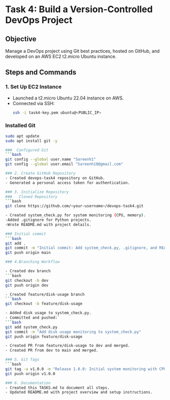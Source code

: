 # Task 4: Build a Version-Controlled DevOps Project

## Objective
Manage a DevOps project using Git best practices, hosted on GitHub, and developed on an AWS EC2 t2.micro Ubuntu instance.

## Steps and Commands

### 1. Set Up EC2 Instance
- Launched a t2.micro Ubuntu 22.04 instance on AWS.
- Connected via SSH:
  ```bash
  ssh -i task4-key.pem ubuntu@<PUBLIC_IP>

###  Installed Git
  ```bash
  sudo apt update
  sudo apt install git -y

###  Configured Git
  ```bash
  git config --global user.name "Sareenh1"
  git config --global user.email "Sareenh10@gmail.com"

### 2. Create GitHub Repository
  - Created devops-task4 repository on GitHub.
  - Generated a personal access token for authentication.

### 3. Initialize Repository
###   Cloned Repository
  ```bash
  git clone https://github.com/<your-username>/devops-task4.git

- Created system_check.py for system monitoring (CPU, memory).
-Added .gitignore for Python projects.
-Wrote README.md with project details.

### Initial commit
  ```bash
  git add .
  git commit -m "Initial commit: Add system_check.py, .gitignore, and README.md"
  git push origin main

### 4.Branching Workflow

- Created dev branch
  ```bash
  git checkout -b dev
  git push origin dev

- Created feature/disk-usage branch
  ```bash
  git checkout -b feature/disk-usage

- Added disk usage to system_check.py.
- Committed and pushed:`
  ```bash
  git add system_check.py
  git commit -m "Add disk usage monitoring to system_check.py"
  git push origin feature/disk-usage

- Created PR from feature/disk-usage to dev and merged.
- Created PR from dev to main and merged.

### 5. Git Tags
  ```bash
  git tag -a v1.0.0 -m "Release 1.0.0: Initial system monitoring with CPU, memory, and disk"
  git push origin v1.0.0

### 6. Documentation
- Created this TASKS.md to document all steps.
- Updated README.md with project overview and setup instructions.
